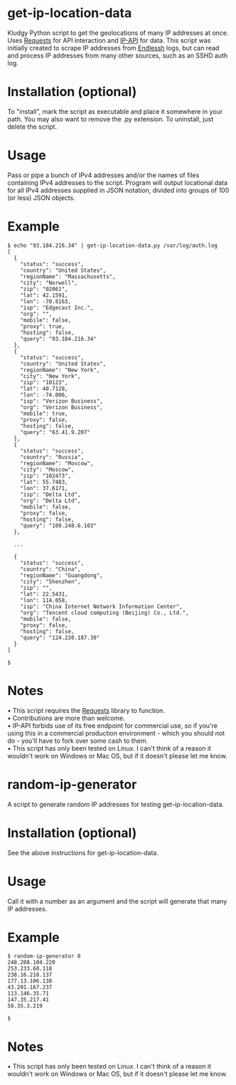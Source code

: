 # get-ip-location-data
Kludgy Python script to get the geolocations of many IP addresses at once. Uses [Requests](https://pypi.org/project/requests/) for API interaction and [IP-API](https://ip-api.com) for data. This script was initially created to scrape IP addresses from [Endlessh](https://github.com/skeeto/endlessh) logs, but can read and process IP addresses from many other sources, such as an SSHD auth log.

# Installation (optional)
To "install", mark the script as executable and place it somewhere in your path. You may also want to remove the .py extension. To uninstall, just delete the script.

# Usage
Pass or pipe a bunch of IPv4 addresses and/or the names of files containing IPv4 addresses to the script. Program will output locational data for all IPv4 addresses supplied in JSON notation, divided into groups of 100 (or less) JSON objects.

# Example
    $ echo "93.184.216.34" | get-ip-location-data.py /var/log/auth.log
    [
      {
        "status": "success",
        "country": "United States",
        "regionName": "Massachusetts",
        "city": "Norwell",
        "zip": "02061",
        "lat": 42.1591,
        "lon": -70.8163,
        "isp": "Edgecast Inc.",
        "org": "",
        "mobile": false,
        "proxy": true,
        "hosting": false,
        "query": "93.184.216.34"
      },
      {
        "status": "success",
        "country": "United States",
        "regionName": "New York",
        "city": "New York",
        "zip": "10123",
        "lat": 40.7128,
        "lon": -74.006,
        "isp": "Verizon Business",
        "org": "Verizon Business",
        "mobile": true,
        "proxy": false,
        "hosting": false,
        "query": "63.41.9.207"
      },
      {
        "status": "success",
        "country": "Russia",
        "regionName": "Moscow",
        "city": "Moscow",
        "zip": "102473",
        "lat": 55.7483,
        "lon": 37.6171,
        "isp": "Delta Ltd",
        "org": "Delta Ltd",
        "mobile": false,
        "proxy": false,
        "hosting": false,
        "query": "109.248.6.103"
      },

      ...

      {
        "status": "success",
        "country": "China",
        "regionName": "Guangdong",
        "city": "Shenzhen",
        "zip": "",
        "lat": 22.5431,
        "lon": 114.058,
        "isp": "China Internet Network Information Center",
        "org": "Tencent cloud computing (Beijing) Co., Ltd.",
        "mobile": false,
        "proxy": false,
        "hosting": false,
        "query": "124.220.187.30"
      }
    ]
    
    $
# Notes
• This script requires the [Requests](https://pypi.org/project/requests/) library to function. \
• Contributions are more than welcome. \
• IP-API forbids use of its free endpoint for commercial use, so if you're using this in a commercial production environment - which you should not do - you'll have to fork over some cash to them. \
• This script has only been tested on Linux. I can't think of a reason it wouldn't work on Windows or Mac OS, but if it doesn't please let me know.

# random-ip-generator
A script to generate random IP addresses for testing get-ip-location-data.

# Installation (optional)
See the above instructions for get-ip-location-data.

# Usage
Call it with a number as an argument and the script will generate that many IP addresses.

# Example
    $ random-ip-generator 8
    248.208.104.220
    253.233.60.118
    238.16.218.137
    177.13.106.138
    43.201.167.237
    113.146.35.71
    147.35.217.41
    58.35.3.219
    
    $

# Notes
• This script has only been tested on Linux. I can't think of a reason it wouldn't work on Windows or Mac OS, but if it doesn't please let me know.
